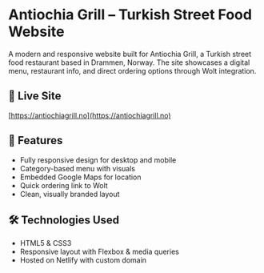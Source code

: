 # Antiochia Grill – Turkish Street Food Website

A modern and responsive website built for Antiochia Grill, a Turkish street food restaurant based in Drammen, Norway. The site showcases a digital menu, restaurant info, and direct ordering options through Wolt integration.

## 🔗 Live Site

[https://antiochiagrill.no](https://antiochiagrill.no)

## 📂 Features

- Fully responsive design for desktop and mobile
- Category-based menu with visuals
- Embedded Google Maps for location
- Quick ordering link to Wolt
- Clean, visually branded layout

## 🛠️ Technologies Used

- HTML5 & CSS3
- Responsive layout with Flexbox & media queries
- Hosted on Netlify with custom domain


